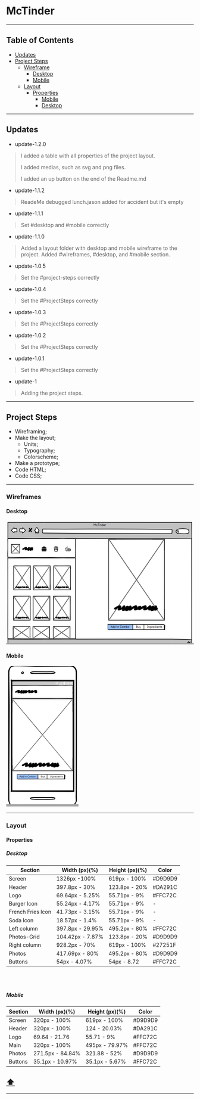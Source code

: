 # McTinder

---

## Table of Contents

- [Updates](#updates)
- [Project Steps](#project-steps)
  - [Wireframe](#wireframes)
    - [Desktop](#desktop)
    - [Mobile](#mobile)
  - [Layout](#layout)
    - [Properties](#properties)
      - [Mobile](#mobile-1)
      - [Desktop](#desktop-1)

---

## Updates

- update-1.2.0

> I added a table with all properties of the project layout.
>
> I added medias, such as svg and png files.
>
> I added an up button on the end of the Readme.md

- update-1.1.2

> ReadeMe debugged
> lunch.jason added for accident but it's empty

- update-1.1.1

> Set #desktop and #mobile correctly

- update-1.1.0

> Added a layout folder with desktop and mobile wireframe to the project.
> Added #wireframes, #desktop, and #mobile section.

- update-1.0.5

> Set the #project-steps correctly

- update-1.0.4

> Set the #ProjectSteps correctly

- update-1.0.3

> Set the #ProjectSteps correctly

- update-1.0.2

> Set the #ProjectSteps correctly

- update-1.0.1

> Set the #ProjectSteps correctly

- update-1

> Adding the project steps.

---

## Project Steps

- Wireframing;
- Make the layout;
  - Units;
  - Typography;
  - Colorscheme;
- Make a prototype;
- Code HTML;
- Code CSS;

---

### Wireframes

#### Desktop

![Desktop wireframe](layout/desktop-wireframe.png "Desktop wireframe")

#### Mobile

![Mobile wireframe](layout/mobile-wireframe.png "Mobile wireframe")

---

### Layout

#### Properties

##### Desktop

|  Section          | Width (px)(%)|Height (px)(%)| Color   |
|-------------------|--------------|--------------|---------|
| Screen            | 1326px -100% | 619px - 100% | #D9D9D9
| Header            | 397.8px - 30%| 123.8px - 20% | #DA291C
| Logo              | 69.64px - 5.25% | 55.71px - 9%|#FFC72C
| Burger Icon       | 55.24px - 4.17% | 55.71px - 9% |-
| French Fries Icon | 41.73px - 3.15% | 55.71px - 9% |-
| Soda Icon         | 18.57px - 1.4% | 55.71px - 9% |-
| Left column       | 397.8px - 29.95% | 495.2px - 80% |#FFC72C
| Photos-Grid       | 104.42px - 7.87% | 123.8px - 20% | #D9D9D9
| Right column      | 928.2px - 70% | 619px - 100% |#27251F
| Photos            | 417.69px - 80% | 495.2px - 80% | #D9D9D9
| Buttons           | 54px - 4.07% | 54px - 8.72 | #FFC72C

<br>

<br>

##### Mobile

| Section | Width (px)(%)    | Height (px)(%) | Color   |
| ------- | ---------------- | -------------- | ------- |
| Screen  | 320px - 100%     | 619px - 100%   | #D9D9D9
| Header  | 320px - 100%     | 124 - 20.03%   | #DA291C |
| Logo    | 69.64 - 21.76    | 55.71 - 9%     | #FFC72C |
| Main    | 320px - 100%     | 495px - 79.97% | #FFC72C |
| Photos  | 271.5px - 84.84% | 321.88 - 52%   | #D9D9D9 |
| Buttons | 35.1px  - 10.97% | 35.1px - 5.67% | #FFC72C |

## [⬆️](#table-of-contents)

---